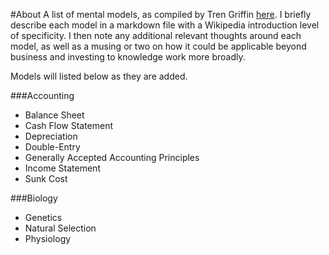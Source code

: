 #About
A list of mental models, as compiled by Tren Griffin [here](http://25iq.com/2015/08/22/a-dozen-things-ive-learned-from-charlie-munger-about-mental-models-and-worldly-wisdom/). I  briefly describe each model in a markdown file with a Wikipedia introduction level of specificity. I then note any additional relevant thoughts around each model, as well as a musing or two on how it could be applicable beyond business and investing to knowledge work more broadly.

Models will listed below as they are added.

###Accounting
* Balance Sheet
* Cash Flow Statement
* Depreciation
* Double-Entry
* Generally Accepted Accounting Principles
* Income Statement
* Sunk Cost

###Biology
* Genetics
* Natural Selection
* Physiology



